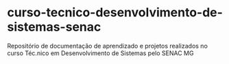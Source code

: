 # curso-tecnico-desenvolvimento-de-sistemas-senac
Repositório de documentação de aprendizado e projetos realizados no curso Téc.nico em Desenvolvimento de Sistemas pelo SENAC MG
